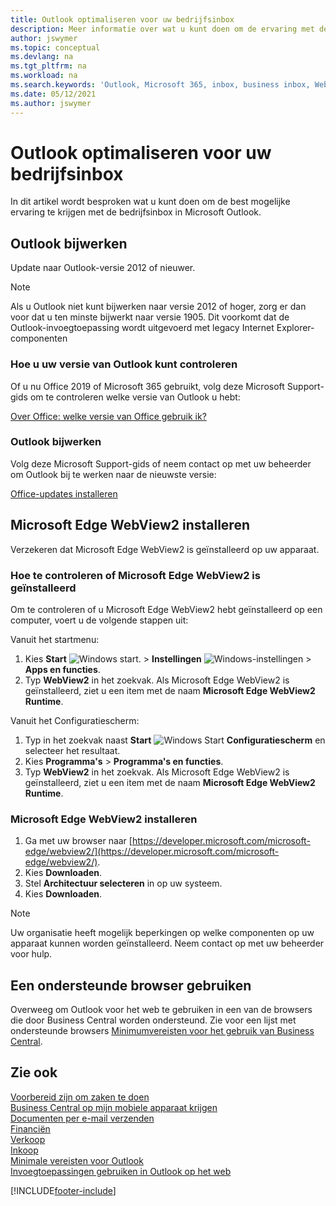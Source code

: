 ```yaml
---
title: Outlook optimaliseren voor uw bedrijfsinbox
description: Meer informatie over wat u kunt doen om de ervaring met de bedrijfsinbox te verbeteren in Microsoft Outlook.
author: jswymer
ms.topic: conceptual
ms.devlang: na
ms.tgt_pltfrm: na
ms.workload: na
ms.search.keywords: 'Outlook, Microsoft 365, inbox, business inbox, WebView2, Edge, addin, add-in'
ms.date: 05/12/2021
ms.author: jswymer
---
```

# <a name="optimizing-outlook-for-your-business-inbox" />Outlook optimaliseren voor uw bedrijfsinbox

In dit artikel wordt besproken wat u kunt doen om de best mogelijke ervaring te krijgen met de bedrijfsinbox in Microsoft Outlook. 

## <a name="update-outlook" />Outlook bijwerken

Update naar Outlook-versie 2012 of nieuwer.

> [!NOTE]
> Als u Outlook niet kunt bijwerken naar versie 2012 of hoger, zorg er dan voor dat u ten minste bijwerkt naar versie 1905. Dit voorkomt dat de Outlook-invoegtoepassing wordt uitgevoerd met legacy Internet Explorer-componenten

### <a name="how-to-check-your-version-of-outlook" />Hoe u uw versie van Outlook kunt controleren

Of u nu Office 2019 of Microsoft 365 gebruikt, volg deze Microsoft Support-gids om te controleren welke versie van Outlook u hebt:  

[Over Office: welke versie van Office gebruik ik?](https://support.microsoft.com/office/about-office-what-version-of-office-am-i-using-932788b8-a3ce-44bf-bb09-e334518b8b19)

### <a name="how-to-update-outlook" />Outlook bijwerken

Volg deze Microsoft Support-gids of neem contact op met uw beheerder om Outlook bij te werken naar de nieuwste versie:

[Office-updates installeren](https://support.microsoft.com/office/install-office-updates-2ab296f3-7f03-43a2-8e50-46de917611c5)

## <a name="install-microsoft-edge-webview2" />Microsoft Edge WebView2 installeren

Verzekeren dat Microsoft Edge WebView2 is geïnstalleerd op uw apparaat.

### <a name="how-to-check-if-microsoft-edge-webview2-is-installed" />Hoe te controleren of Microsoft Edge WebView2 is geïnstalleerd

Om te controleren of u Microsoft Edge WebView2 hebt geïnstalleerd op een computer, voert u de volgende stappen uit:

Vanuit het startmenu:

1. Kies **Start** ![Windows start.](media/windows-start-icon.png "Pictogram Windows Start") > **Instellingen** ![Windows-instellingen](media/windows-settings-icon.png "Pictogram Windows-instellingen") > **Apps en functies**.
2. Typ **WebView2** in het zoekvak. Als Microsoft Edge WebView2 is geïnstalleerd, ziet u een item met de naam **Microsoft Edge WebView2 Runtime**.

Vanuit het Configuratiescherm:

1. Typ in het zoekvak naast **Start** ![Windows Start](media/windows-start-icon.png "Pictogram Windows Start") **Configuratiescherm** en selecteer het resultaat.
2. Kies **Programma's** > **Programma's en functies**.
3. Typ **WebView2** in het zoekvak. Als Microsoft Edge WebView2 is geïnstalleerd, ziet u een item met de naam **Microsoft Edge WebView2 Runtime**.

### <a name="how-to-install-microsoft-edge-webview2" />Microsoft Edge WebView2 installeren

1. Ga met uw browser naar [https://developer.microsoft.com/microsoft-edge/webview2/](https://developer.microsoft.com/microsoft-edge/webview2/).
2. Kies **Downloaden**.
3. Stel **Architectuur selecteren** in op uw systeem.
4. Kies **Downloaden**.

> [!NOTE]
> Uw organisatie heeft mogelijk beperkingen op welke componenten op uw apparaat kunnen worden geïnstalleerd. Neem contact op met uw beheerder voor hulp.

## <a name="use-a-supported-browser" />Een ondersteunde browser gebruiken

Overweeg om Outlook voor het web te gebruiken in een van de browsers die door Business Central worden ondersteund. Zie voor een lijst met ondersteunde browsers [Minimumvereisten voor het gebruik van Business Central](product-requirements.md#browsers).

## <a name="see-also" />Zie ook

[Voorbereid zijn om zaken te doen](ui-get-ready-business.md)  
[Business Central op mijn mobiele apparaat krijgen](install-mobile-app.md)  
[Documenten per e-mail verzenden](ui-how-send-documents-email.md)  
[Financiën](finance.md)  
[Verkoop](sales-manage-sales.md)  
[Inkoop](purchasing-manage-purchasing.md)  
[Minimale vereisten voor Outlook](product-requirements.md#outlook)  
[Invoegtoepassingen gebruiken in Outlook op het web](https://support.office.com/article/Using-Add-ins-in-Outlook-on-the-web-8f2ce816-5df4-44a5-958c-f7f9d6dabdce?appver=OWB150)  


[!INCLUDE[footer-include](includes/footer-banner.md)]
